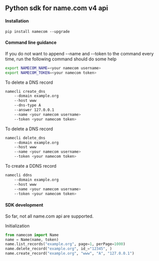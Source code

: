 ## Python sdk for name.com v4 api


#### Installation
```
pip install namecom --upgrade
``` 


#### Command line guidance

If you do not want to append --name and --token to the command every time, run the following command should do some help
```bash
export NAMECOM_NAME=<your namecom username>
export NAMECOM_TOKEN=<your namecom token>
```


To delete a DNS record
```bash
namecli create_dns 
    --domain example.org
    --host www
    --dns-type A
    --answer 127.0.0.1
    --name <your namecom username>
    --token <your namecom token>
```

To delete a DNS record
```bash
namecli delete_dns 
    --domain example.org
    --host www
    --name <your namecom username>
    --token <your namecom token>
```

To create a DDNS record
```bash
namecli ddns 
    --domain example.org
    --host www
    --name <your namecom username>
    --token <your namecom token>
```

#### SDK development

So far, not all name.com api are supported.

Initialization
```python
from namecom import Name
name = Name(name, token)
name.list_records("example.org", page=1, perPage=1000)
name.delete_record("example.org", id_="12345", )
name.create_record("example.org", "www", "A", "127.0.0.1")
```

